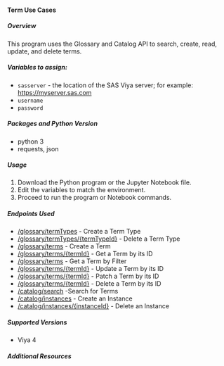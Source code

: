 #### Term Use Cases
##### Overview
This program uses the Glossary and Catalog API to search, create, read, update, and delete terms.

##### Variables to assign:
- `sasserver` - the location of the SAS Viya server; for example: https://myserver.sas.com
- `username`
- `password`

##### Packages and Python Version
- python 3
- requests, json

##### Usage
1. Download the Python program or the Jupyter Notebook file.
2. Edit the variables to match the environment.
3. Proceed to run the program or Notebook commands.

##### Endpoints Used
- [/glossary/termTypes](https://developer.sas.com/rest-apis/glossary/createTermType) - Create a Term Type
- [/glossary/termTypes/{termTypeId}](https://developer.sas.com/rest-apis/glossary/deleteTermType) - Delete a Term Type
- [/glossary/terms](https://developer.sas.com/rest-apis/glossary/createTerm) - Create a Term
- [/glossary/terms/{termId}](https://developer.sas.com/rest-apis/glossary/getTerm) - Get a Term by its ID
- [/glossary/terms](https://developer.sas.com/rest-apis/glossary/getTerms) - Get a Term by Filter
- [/glossary/terms/{termId}](https://developer.sas.com/rest-apis/glossary/updateTerm) - Update a Term by its ID
- [/glossary/terms/{termId}](https://developer.sas.com/rest-apis/glossary/patchTerm) - Patch a Term by its ID
- [/glossary/terms/{termId}](https://developer.sas.com/rest-apis/glossary/deleteTerm) - Delete a Term by its ID
- [/catalog/search](https://developer.sas.com/rest-apis/catalog/getSearchResults) -Search for Terms
- [/catalog/instances](https://developer.sas.com/rest-apis/catalog/createInstance) - Create an Instance
- [/catalog/instances/{instanceId}](https://developer.sas.com/rest-apis/catalog/deleteInstance) - Delete an Instance

##### Supported Versions
- Viya 4

##### Additional Resources
